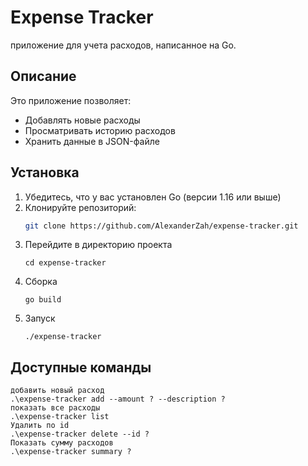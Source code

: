 # Expense Tracker

приложение для учета расходов, написанное на Go.

## Описание

Это приложение позволяет:
- Добавлять новые расходы
- Просматривать историю расходов
- Хранить данные в JSON-файле

## Установка

1. Убедитесь, что у вас установлен Go (версии 1.16 или выше)
2. Клонируйте репозиторий:
   ```bash
   git clone https://github.com/AlexanderZah/expense-tracker.git
   ```
3. Перейдите в директорию проекта
    ```
    cd expense-tracker
    ```
4. Сборка
    ```
    go build
    ```
5. Запуск
    ```
    ./expense-tracker
    ```
## Доступные команды
```
добавить новый расход
.\expense-tracker add --amount ? --description ? 
показать все расходы
.\expense-tracker list
Удалить по id
.\expense-tracker delete --id ? 
Показать сумму расходов
.\expense-tracker summary ? 
```